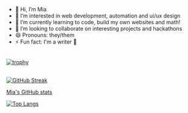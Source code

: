 <!---
mia-is-here/mia-is-here is a ✨ special ✨ repository because its `README.md` (this file) appears on your GitHub profile.
You can click the Preview link to take a look at your changes.
--->
- 👋 Hi, I’m Mia
- 👀 I’m interested in web development, automation and ui/ux design
- 🌱 I’m currently learning to code, build my own websites and math!
- 💞️ I’m looking to collaborate on interesting projects and hackathons 
- 😄 Pronouns: they/them
- ⚡ Fun fact: I'm a writer 🥳

\
[![trophy](https://github-profile-trophy.vercel.app/?username=mia-is-here&theme=nord&row=1&margin-w=8)](https://github.com/sowmya-hub/github-profile-trophy)

 \
[![GitHub Streak](https://github-readme-streak-stats.herokuapp.com/?user=sowmya-hub&theme=blueberry_duo)](https://git.io/streak-stats)

[Mia's GitHub stats](https://github-readme-stats.vercel.app/api?username=harshibar&show_icons=true&theme=dracula)

[![Top Langs](https://github-readme-stats.vercel.app/api/top-langs/?username=harshibar&layout=compact)](https://github.com/anuraghazra/github-readme-stats)

<!-- - look
- ie -->
<!-- https://github.com/DenverCoder1/github-readme-streak-stats/blob/main/docs/themes/README.md  -->

